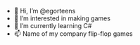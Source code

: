 - 👋 Hi, I’m @egorteens
- 👀 I’m interested in making games
- 🌱 I’m currently learning C#
- 📫 Name of my company flip-flop games

<!---
egorteens/egorteens is a ✨ special ✨ repository because its `README.md` (this file) appears on your GitHub profile.
You can click the Preview link to take a look at your changes.
--->
